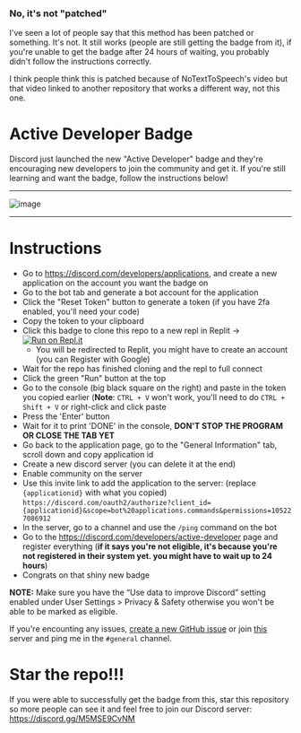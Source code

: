 ### No, it's not "patched"
I've seen a lot of people say that this method has been patched or something. It's not. It still works (people are still getting the badge from it), if you're unable to get the badge after 24 hours of waiting, you probably didn't follow the instructions correctly.

I think people think this is patched because of NoTextToSpeech's video but that video linked to another repository that works a different way, not this one.

# Active Developer Badge
Discord just launched the new "Active Developer" badge and they're encouraging new developers to join the community and get it.
If you're still learning and want the badge, follow the instructions below!




--------------------------------------

![image](https://i.imgur.com/z6jzw4C.png)

--------------------------------------



# Instructions

- Go to https://discord.com/developers/applications, and create a new application on the account you want the badge on
- Go to the bot tab and generate a bot account for the application
- Click the "Reset Token" button to generate a token (if you have 2fa enabled, you'll need your code)
- Copy the token to your clipboard
- Click this badge to clone this repo to a new repl in Replit -> [![Run on Repl.it](https://replit.com/badge/github/hackermondev/discord-active-developer-badge)](https://replit.com/new/github/hackermondev/discord-active-developer-badge)
  - You will be redirected to Replit, you might have to create an account (you can Register with Google)
- Wait for the repo has finished cloning and the repl to full connect
- Click the green "Run" button at the top
- Go to the console (big black square on the right) and paste in the token you copied earlier (**Note**: ``CTRL + V`` won't work, you'll need to do ``CTRL + Shift + V`` or right-click and click paste
- Press the 'Enter' button
- Wait for it to print 'DONE' in the console, **DON'T STOP THE PROGRAM OR CLOSE THE TAB YET**
- Go back to the application page, go to the "General Information" tab, scroll down and copy application id
- Create a new discord server (you can delete it at the end)
- Enable community on the server
- Use this invite link to add the application to the server: (replace ``{applicationid}`` with what you copied) ``https://discord.com/oauth2/authorize?client_id={applicationid}&scope=bot%20applications.commands&permissions=105227086912``
- In the server, go to a channel and use the ``/ping`` command on the bot
- Go to the <https://discord.com/developers/active-developer> page and register everything (**if it says you're not eligible, it's because you're not registered in their system yet. you might have to wait up to 24 hours**)
- Congrats on that shiny new badge 

**NOTE:** Make sure you have the “Use data to improve Discord” setting enabled under User Settings > Privacy & Safety otherwise you won't be able to be marked as eligible.

If you're encounting any issues, [create a new GitHub issue](https://github.com/hackermondev/discord-active-developer/issues) or join [this](https://discord.gg/M5MSE9CvNM) server and ping me in the `#general` channel.

# Star the repo!!!
If you were able to successfully get the badge from this, star this repository so more people can see it and feel free to join our Discord server: https://discord.gg/M5MSE9CvNM
